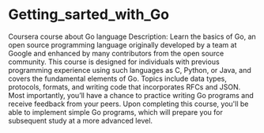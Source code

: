 # Getting_sarted_with_Go
Coursera course about Go language
Description:
Learn the basics of Go, an open source programming language originally developed by a team at Google and enhanced by many contributors from the open source community. This course is designed for individuals with previous programming experience using such languages as C, Python, or Java, and covers the fundamental elements of Go. Topics include data types, protocols, formats, and writing code that incorporates RFCs and JSON. Most importantly, you’ll have a chance to practice writing Go programs and receive feedback from your peers. Upon completing this course, you'll be able to implement simple Go programs, which will prepare you for subsequent study at a more advanced level.

